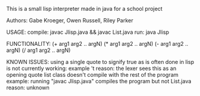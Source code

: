 This is a small lisp interpreter made in java for a school project

Authors: Gabe Kroeger, Owen Russell, Riley Parker

USAGE:
    compile: javac Jlisp.java && javac List.java
    run: java Jlisp

FUNCTIONALITY:
    (+ arg1 arg2 .. argN)
    (* arg1 arg2 .. argN)
    (- arg1 arg2 .. argN)
    (/ arg1 arg2 .. argN)

KNOWN ISSUES:
    using a single quote to signify true as is often done in lisp is not currently working:
        example 't
        reason: the lexer sees this as an opening quote
    list class doesn't compile with the rest of the program
        example: running "javac Jlisp.java" compiles the program but not List.java
        reason: unknown